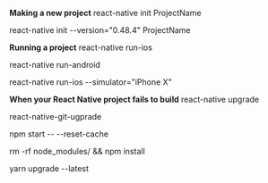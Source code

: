 **Making a new project**
react-native init ProjectName

react-native init --version="0.48.4" ProjectName

**Running a project**
react-native run-ios

react-native run-android

react-native run-ios --simulator="iPhone X"

**When your React Native project fails to build**
react-native upgrade

react-native-git-ugprade

npm start -- --reset-cache

rm -rf node_modules/ && npm install

yarn upgrade --latest
